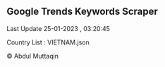 

## Google Trends Keywords Scraper 
 
Last Update 25-01-2023 , 03:20:45

Country List :
VIETNAM.json



© Abdul Muttaqin 
